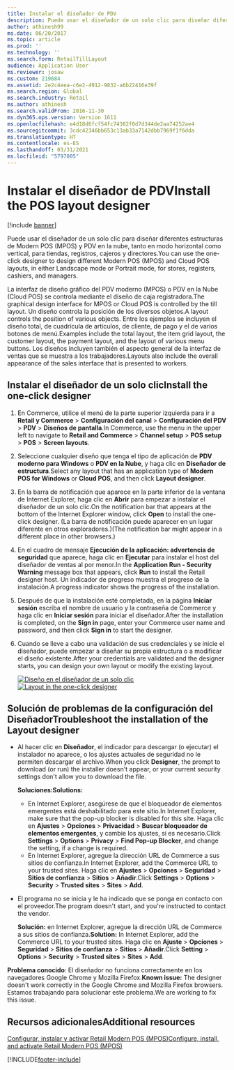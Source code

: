 ```yaml
---
title: Instalar el diseñador de PDV
description: Puede usar el diseñador de un solo clic para diseñar diferentes estructuras de Modern POS (MPOS) y PDV en la nube, tanto en modo horizontal como vertical, para tiendas, registros, cajeros y directores.
author: athinesh99
ms.date: 06/20/2017
ms.topic: article
ms.prod: ''
ms.technology: ''
ms.search.form: RetailTillLayout
audience: Application User
ms.reviewer: josaw
ms.custom: 219684
ms.assetid: 2e2c4eea-c6e2-4912-9832-a6b22416e39f
ms.search.region: Global
ms.search.industry: Retail
ms.author: athinesh
ms.search.validFrom: 2016-11-30
ms.dyn365.ops.version: Version 1611
ms.openlocfilehash: e4d18d6fcf54fc74382f0d7d344de2aa74252ae4
ms.sourcegitcommit: 3cdc42346bb653c13ab33a7142dbb7969f1f6dda
ms.translationtype: HT
ms.contentlocale: es-ES
ms.lasthandoff: 03/31/2021
ms.locfileid: "5797005"
---
```

# <a name="install-the-pos-layout-designer"></a><span data-ttu-id="0c2c5-103">Instalar el diseñador de PDV</span><span class="sxs-lookup"><span data-stu-id="0c2c5-103">Install the POS layout designer</span></span>

[!include [banner](includes/banner.md)]

<span data-ttu-id="0c2c5-104">Puede usar el diseñador de un solo clic para diseñar diferentes estructuras de Modern POS (MPOS) y PDV en la nube, tanto en modo horizontal como vertical, para tiendas, registros, cajeros y directores.</span><span class="sxs-lookup"><span data-stu-id="0c2c5-104">You can use the one-click designer to design different Modern POS (MPOS) and Cloud POS layouts, in either Landscape mode or Portrait mode, for stores, registers, cashiers, and managers.</span></span>

<span data-ttu-id="0c2c5-105">La interfaz de diseño gráfico del PDV moderno (MPOS) o PDV en la Nube (Cloud POS) se controla mediante el diseño de caja registradora.</span><span class="sxs-lookup"><span data-stu-id="0c2c5-105">The graphical design interface for MPOS or Cloud POS is controlled by the till layout.</span></span> <span data-ttu-id="0c2c5-106">Un diseño controla la posición de los diversos objetos.</span><span class="sxs-lookup"><span data-stu-id="0c2c5-106">A layout controls the position of various objects.</span></span> <span data-ttu-id="0c2c5-107">Entre los ejemplos se incluyen el diseño total, de cuadrícula de artículos, de cliente, de pago y el de varios botones de menú.</span><span class="sxs-lookup"><span data-stu-id="0c2c5-107">Examples include the total layout, the item grid layout, the customer layout, the payment layout, and the layout of various menu buttons.</span></span> <span data-ttu-id="0c2c5-108">Los diseños incluyen también el aspecto general de la interfaz de ventas que se muestra a los trabajadores.</span><span class="sxs-lookup"><span data-stu-id="0c2c5-108">Layouts also include the overall appearance of the sales interface that is presented to workers.</span></span>

## <a name="install-the-one-click-designer"></a><span data-ttu-id="0c2c5-109">Instalar el diseñador de un solo clic</span><span class="sxs-lookup"><span data-stu-id="0c2c5-109">Install the one-click designer</span></span>

1. <span data-ttu-id="0c2c5-110">En Commerce, utilice el menú de la parte superior izquierda para ir a **Retail y Commerce** &gt; **Configuración del canal** &gt; **Configuración del PDV** &gt; **PDV** &gt; **Diseños de pantalla**.</span><span class="sxs-lookup"><span data-stu-id="0c2c5-110">In Commerce, use the menu in the upper left to navigate to **Retail and Commerce** &gt; **Channel setup** &gt; **POS setup** &gt; **POS** &gt; **Screen layouts**.</span></span>
2. <span data-ttu-id="0c2c5-111">Seleccione cualquier diseño que tenga el tipo de aplicación de **PDV moderno para Windows** o **PDV en la Nube**, y haga clic en **Diseñador de estructura**.</span><span class="sxs-lookup"><span data-stu-id="0c2c5-111">Select any layout that has an application type of **Modern POS for Windows** or **Cloud POS**, and then click **Layout designer**.</span></span>
3. <span data-ttu-id="0c2c5-112">En la barra de notificación que aparece en la parte inferior de la ventana de Internet Explorer, haga clic en **Abrir** para empezar a instalar el diseñador de un solo clic.</span><span class="sxs-lookup"><span data-stu-id="0c2c5-112">On the notification bar that appears at the bottom of the Internet Explorer window, click **Open** to install the one-click designer.</span></span> <span data-ttu-id="0c2c5-113">(La barra de notificación puede aparecer en un lugar diferente en otros exploradores.)</span><span class="sxs-lookup"><span data-stu-id="0c2c5-113">(The notification bar might appear in a different place in other browsers.)</span></span>
4. <span data-ttu-id="0c2c5-114">En el cuadro de mensaje **Ejecución de la aplicación: advertencia de seguridad** que aparece, haga clic en **Ejecutar** para instalar el host del diseñador de ventas al por menor.</span><span class="sxs-lookup"><span data-stu-id="0c2c5-114">In the **Application Run - Security Warning** message box that appears, click **Run** to install the Retail designer host.</span></span> <span data-ttu-id="0c2c5-115">Un indicador de progreso muestra el progreso de la instalación.</span><span class="sxs-lookup"><span data-stu-id="0c2c5-115">A progress indicator shows the progress of the installation.</span></span>
5. <span data-ttu-id="0c2c5-116">Después de que la instalación esté completada, en la página **Iniciar sesión** escriba el nombre de usuario y la contraseña de Commerce y haga clic en **Iniciar sesión** para iniciar el diseñador.</span><span class="sxs-lookup"><span data-stu-id="0c2c5-116">After the installation is completed, on the **Sign in** page, enter your Commerce user name and password, and then click **Sign in** to start the designer.</span></span>
6. <span data-ttu-id="0c2c5-117">Cuando se lleve a cabo una validación de sus credenciales y se inicie el diseñador, puede empezar a diseñar su propia estructura o a modificar el diseño existente.</span><span class="sxs-lookup"><span data-stu-id="0c2c5-117">After your credentials are validated and the designer starts, you can design your own layout or modify the existing layout.</span></span>

    <span data-ttu-id="0c2c5-118">[![Diseño en el diseñador de un solo clic](./media/screenlayoutdesign_mposdownload-1024x664.png)](./media/screenlayoutdesign_mposdownload.png)</span><span class="sxs-lookup"><span data-stu-id="0c2c5-118">[![Layout in the one-click designer](./media/screenlayoutdesign_mposdownload-1024x664.png)](./media/screenlayoutdesign_mposdownload.png)</span></span>

## <a name="troubleshoot-the-installation-of-the-layout-designer"></a><span data-ttu-id="0c2c5-119">Solución de problemas de la configuración del Diseñador</span><span class="sxs-lookup"><span data-stu-id="0c2c5-119">Troubleshoot the installation of the Layout designer</span></span>

- <span data-ttu-id="0c2c5-120">Al hacer clic en **Diseñador**, el indicador para descargar (o ejecutar) el instalador no aparece, o los ajustes actuales de seguridad no le permiten descargar el archivo.</span><span class="sxs-lookup"><span data-stu-id="0c2c5-120">When you click **Designer**, the prompt to download (or run) the installer doesn't appear, or your current security settings don't allow you to download the file.</span></span> 

    <span data-ttu-id="0c2c5-121">**Soluciones:**</span><span class="sxs-lookup"><span data-stu-id="0c2c5-121">**Solutions:**</span></span>

    - <span data-ttu-id="0c2c5-122">En Internet Explorer, asegúrese de que el bloqueador de elementos emergentes está deshabilitado para este sitio.</span><span class="sxs-lookup"><span data-stu-id="0c2c5-122">In Internet Explorer, make sure that the pop-up blocker is disabled for this site.</span></span> <span data-ttu-id="0c2c5-123">Haga clic en **Ajustes** &gt; **Opciones** &gt; **Privacidad** &gt; **Buscar bloqueador de elementos emergentes**, y cambie los ajustes, si es necesario.</span><span class="sxs-lookup"><span data-stu-id="0c2c5-123">Click **Settings** &gt; **Options** &gt; **Privacy** &gt; **Find Pop-up Blocker**, and change the setting, if a change is required.</span></span>
    - <span data-ttu-id="0c2c5-124">En Internet Explorer, agregue la dirección URL de Commerce a sus sitios de confianza.</span><span class="sxs-lookup"><span data-stu-id="0c2c5-124">In Internet Explorer, add the Commerce URL to your trusted sites.</span></span> <span data-ttu-id="0c2c5-125">Haga clic en **Ajustes** &gt; **Opciones** &gt; **Seguridad** &gt; **Sitios de confianza** &gt; **Sitios** &gt; **Añadir**.</span><span class="sxs-lookup"><span data-stu-id="0c2c5-125">Click **Settings** &gt; **Options** &gt; **Security** &gt; **Trusted sites** &gt; **Sites** &gt; **Add**.</span></span>

- <span data-ttu-id="0c2c5-126">El programa no se inicia y le ha indicado que se ponga en contacto con el proveedor.</span><span class="sxs-lookup"><span data-stu-id="0c2c5-126">The program doesn't start, and you're instructed to contact the vendor.</span></span>

    <span data-ttu-id="0c2c5-127">**Solución:** en Internet Explorer, agregue la dirección URL de Commerce a sus sitios de confianza.</span><span class="sxs-lookup"><span data-stu-id="0c2c5-127">**Solution:** In Internet Explorer, add the Commerce URL to your trusted sites.</span></span> <span data-ttu-id="0c2c5-128">Haga clic en **Ajuste** &gt; **Opciones** &gt; **Seguridad** &gt; **Sitios de confianza** &gt; **Sitios** &gt; **Añadir**.</span><span class="sxs-lookup"><span data-stu-id="0c2c5-128">Click **Setting** &gt; **Options** &gt; **Security** &gt; **Trusted sites** &gt; **Sites** &gt; **Add**.</span></span>

<span data-ttu-id="0c2c5-129">**Problema conocido**: El diseñador no funciona correctamente en los navegadores Google Chrome y Mozilla Firefox.</span><span class="sxs-lookup"><span data-stu-id="0c2c5-129">**Known issue:** The designer doesn't work correctly in the Google Chrome and Mozilla Firefox browsers.</span></span> <span data-ttu-id="0c2c5-130">Estamos trabajando para solucionar este problema.</span><span class="sxs-lookup"><span data-stu-id="0c2c5-130">We are working to fix this issue.</span></span>

## <a name="additional-resources"></a><span data-ttu-id="0c2c5-131">Recursos adicionales</span><span class="sxs-lookup"><span data-stu-id="0c2c5-131">Additional resources</span></span>

[<span data-ttu-id="0c2c5-132">Configurar, instalar y activar Retail Modern POS (MPOS)</span><span class="sxs-lookup"><span data-stu-id="0c2c5-132">Configure, install, and activate Retail Modern POS (MPOS)</span></span>](retail-modern-pos-device-activation.md)


[!INCLUDE[footer-include](../includes/footer-banner.md)]